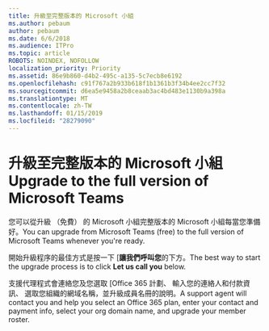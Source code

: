 ```yaml
---
title: 升級至完整版本的 Microsoft 小組
ms.author: pebaum
author: pebaum
ms.date: 6/6/2018
ms.audience: ITPro
ms.topic: article
ROBOTS: NOINDEX, NOFOLLOW
localization_priority: Priority
ms.assetid: 86e9b860-d4b2-495c-a135-5c7ecb8e6192
ms.openlocfilehash: c91f767a2b933b618f1b1361b3f34b4ee2cc7f32
ms.sourcegitcommit: d6ea5e9458a2b8ceaab3ac4bd483e1130b9a398a
ms.translationtype: MT
ms.contentlocale: zh-TW
ms.lasthandoff: 01/15/2019
ms.locfileid: "28279090"
---
```

# <a name="upgrade-to-the-full-version-of-microsoft-teams"></a><span data-ttu-id="7ffd0-102">升級至完整版本的 Microsoft 小組</span><span class="sxs-lookup"><span data-stu-id="7ffd0-102">Upgrade to the full version of Microsoft Teams</span></span>

<span data-ttu-id="7ffd0-103">您可以從升級 （免費） 的 Microsoft 小組完整版本的 Microsoft 小組每當您準備好。</span><span class="sxs-lookup"><span data-stu-id="7ffd0-103">You can upgrade from Microsoft Teams (free) to the full version of Microsoft Teams whenever you're ready.</span></span>
  
<span data-ttu-id="7ffd0-104">開始升級程序的最佳方式是按一下 [**讓我們呼叫您**的下方。</span><span class="sxs-lookup"><span data-stu-id="7ffd0-104">The best way to start the upgrade process is to click **Let us call you** below.</span></span> 
  
<span data-ttu-id="7ffd0-105">支援代理程式會連絡您及您選取 [Office 365 計劃、 輸入您的連絡人和付款資訊、 選取您組織的網域名稱，並升級成員名冊的說明。</span><span class="sxs-lookup"><span data-stu-id="7ffd0-105">A support agent will contact you and help you select an Office 365 plan, enter your contact and payment info, select your org domain name, and upgrade your member roster.</span></span>
  

